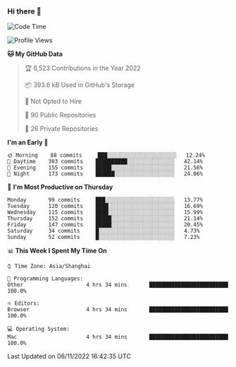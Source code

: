 ### Hi there 👋

<!--
**qbosen/qbosen** is a ✨ _special_ ✨ repository because its `README.md` (this file) appears on your GitHub profile.

Here are some ideas to get you started:

- 🔭 I’m currently working on ...
- 🌱 I’m currently learning ...
- 👯 I’m looking to collaborate on ...
- 🤔 I’m looking for help with ...
- 💬 Ask me about ...
- 📫 How to reach me: ...
- 😄 Pronouns: ...
- ⚡ Fun fact: ...
-->

<!--START_SECTION:waka-->
![Code Time](http://img.shields.io/badge/Code%20Time-1%2C065%20hrs%207%20mins-blue)

![Profile Views](http://img.shields.io/badge/Profile%20Views-1-blue)

**🐱 My GitHub Data** 

> 🏆 6,523 Contributions in the Year 2022
 > 
> 📦 393.6 kB Used in GitHub's Storage 
 > 
> 🚫 Not Opted to Hire
 > 
> 📜 90 Public Repositories 
 > 
> 🔑 26 Private Repositories  
 > 
**I'm an Early 🐤** 

```text
🌞 Morning    88 commits     ███░░░░░░░░░░░░░░░░░░░░░░   12.24% 
🌆 Daytime    303 commits    ██████████░░░░░░░░░░░░░░░   42.14% 
🌃 Evening    155 commits    █████░░░░░░░░░░░░░░░░░░░░   21.56% 
🌙 Night      173 commits    ██████░░░░░░░░░░░░░░░░░░░   24.06%

```
📅 **I'm Most Productive on Thursday** 

```text
Monday       99 commits     ███░░░░░░░░░░░░░░░░░░░░░░   13.77% 
Tuesday      120 commits    ████░░░░░░░░░░░░░░░░░░░░░   16.69% 
Wednesday    115 commits    ████░░░░░░░░░░░░░░░░░░░░░   15.99% 
Thursday     152 commits    █████░░░░░░░░░░░░░░░░░░░░   21.14% 
Friday       147 commits    █████░░░░░░░░░░░░░░░░░░░░   20.45% 
Saturday     34 commits     █░░░░░░░░░░░░░░░░░░░░░░░░   4.73% 
Sunday       52 commits     █░░░░░░░░░░░░░░░░░░░░░░░░   7.23%

```


📊 **This Week I Spent My Time On** 

```text
⌚︎ Time Zone: Asia/Shanghai

💬 Programming Languages: 
Other                    4 hrs 34 mins       █████████████████████████   100.0%

🔥 Editors: 
Browser                  4 hrs 34 mins       █████████████████████████   100.0%

💻 Operating System: 
Mac                      4 hrs 34 mins       █████████████████████████   100.0%

```


 Last Updated on 06/11/2022 16:42:35 UTC
<!--END_SECTION:waka-->
